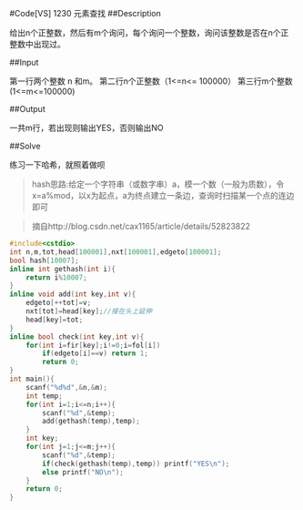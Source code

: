#Code[VS] 1230 元素查找
##Description

给出n个正整数，然后有m个询问，每个询问一个整数，询问该整数是否在n个正整数中出现过。

##Input

第一行两个整数 n 和m。
第二行n个正整数（1<=n<= 100000）
第三行m个整数(1<=m<=100000)

##Output

一共m行，若出现则输出YES，否则输出NO

##Solve

练习一下哈希，就照着做呗

>hash思路:给定一个字符串（或数字串）a，模一个数（一般为质数），令x=a%mod，以x为起点，a为终点建立一条边，查询时扫描某一个点的连边即可

>摘自http://blog.csdn.net/cax1165/article/details/52823822

```cpp
#include<cstdio>
int n,m,tot,head[100001],nxt[100001],edgeto[100001];
bool hash[10007];
inline int gethash(int i){
	return i%10007;
}
inline void add(int key,int v){
	edgeto[++tot]=v;
	nxt[tot]=head[key];//接在头上延伸
	head[key]=tot;
}
inline bool check(int key,int v){
	for(int i=fir[key];i!=0;i=fol[i])
		if(edgeto[i]==v) return 1;
		return 0;
}
int main(){
	scanf("%d%d",&n,&m);
	int temp;
	for(int i=1;i<=n;i++){
		scanf("%d",&temp);
		add(gethash(temp),temp);
	}
	int key;
	for(int j=1;j<=m;j++){
		scanf("%d",&temp);
		if(check(gethash(temp),temp)) printf("YES\n");
		else printf("NO\n");
	}
	return 0;
}
```